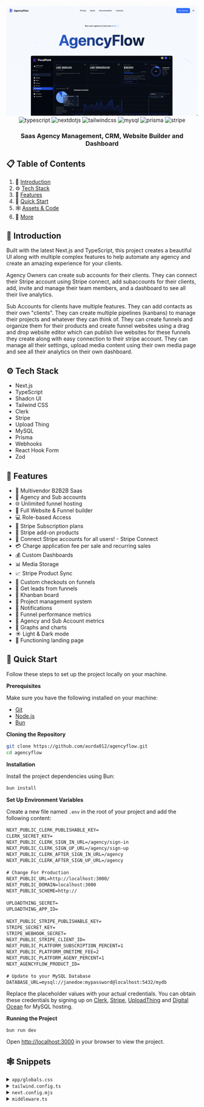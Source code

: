 <div align="center">
  <br />
    <img src="https://raw.githubusercontent.com/aurda012/agencyflow/main/public/github-banner.png" alt="Project Banner">  
  <br />

  <div>
    <img src="https://img.shields.io/badge/-TypeScript-black?style=for-the-badge&logoColor=white&logo=typescript&color=3178C6" alt="typescript" />
    <img src="https://img.shields.io/badge/-Next_JS-black?style=for-the-badge&logoColor=white&logo=nextdotjs&color=000000" alt="nextdotjs" />
    <img src="https://img.shields.io/badge/-Tailwind_CSS-black?style=for-the-badge&logoColor=white&logo=tailwindcss&color=06B6D4" alt="tailwindcss" />
    <img src="https://img.shields.io/badge/MySQL-00000F?style=for-the-badge&logo=mysql&logoColor=white" alt="mysql" />
    <img src="https://img.shields.io/badge/Prisma-3982CE?style=for-the-badge&logo=Prisma&logoColor=white" alt="prisma" />
    <img src="https://img.shields.io/badge/Stripe-626CD9?style=for-the-badge&logo=Stripe&logoColor=white" alt="stripe" />
  </div>

  <h3 align="center">Saas Agency Management, CRM, Website Builder and Dashboard</h3>
</div>

## 📋 <a name="table">Table of Contents</a>

1. 🤖 [Introduction](#introduction)
2. ⚙️ [Tech Stack](#tech-stack)
3. 🔋 [Features](#features)
4. 🤸 [Quick Start](#quick-start)
5. 🕸️ [Assets & Code](#snippets)
6. 🚀 [More](#more)

## <a name="introduction">🤖 Introduction</a>

Built with the latest Next.js and TypeScript, this project creates a beautiful UI along with multiple complex features to help automate any agency and create an amazing experience for your clients.

Agency Owners can create sub accounts for their clients. They can connect their Stripe account using Stripe connect, add subaccounts for their clients, add, invite and manage their team members, and a dashboard to see all their live analytics.

Sub Accounts for clients have multiple features. They can add contacts as their own "clients". They can create multiple pipelines (kanbans) to manage their projects and whatever they can think of. They can create funnels and organize them for their products and create funnel websites using a drag and drop website editor which can publish live websites for these funnels they create along with easy connection to their stripe account. They can manage all their settings, upload media content using their own media page and see all their analytics on their own dashboard.

## <a name="tech-stack">⚙️ Tech Stack</a>

- Next.js
- TypeScript
- Shadcn UI
- Tailwind CSS
- Clerk
- Stripe
- Upload Thing
- MySQL
- Prisma
- Webhooks
- React Hook Form
- Zod

## <a name="features">🔋 Features</a>

- 🤯 Multivendor B2B2B Saas
- 🏢 Agency and Sub accounts
- 🌐 Unlimited funnel hosting
- 🚀 Full Website & Funnel builder
- 💻 Role-based Access
- 🔄 Stripe Subscription plans
- 🛒 Stripe add-on products
- 🔐 Connect Stripe accounts for all users! - Stripe Connect
- 💳 Charge application fee per sale and recurring sales
- 💰 Custom Dashboards
- 📊 Media Storage
- 📈 Stripe Product Sync
- 📌 Custom checkouts on funnels
- 📢 Get leads from funnels
- 🎨 Khanban board
- 📂 Project management system
- 🔗 Notifications
- 📆 Funnel performance metrics
- 🧾 Agency and Sub Account metrics
- 🌙 Graphs and charts
- ☀️ Light & Dark mode
- 📄 Functioning landing page

## <a name="quick-start">🤸 Quick Start</a>

Follow these steps to set up the project locally on your machine.

**Prerequisites**

Make sure you have the following installed on your machine:

- [Git](https://git-scm.com/)
- [Node.js](https://nodejs.org/en)
- [Bun](https://bun.sh/)

**Cloning the Repository**

```bash
git clone https://github.com/aurda012/agencyflow.git
cd agencyflow
```

**Installation**

Install the project dependencies using Bun:

```bash
bun install
```

**Set Up Environment Variables**

Create a new file named `.env` in the root of your project and add the following content:

```env
NEXT_PUBLIC_CLERK_PUBLISHABLE_KEY=
CLERK_SECRET_KEY=
NEXT_PUBLIC_CLERK_SIGN_IN_URL=/agency/sign-in
NEXT_PUBLIC_CLERK_SIGN_UP_URL=/agency/sign-up
NEXT_PUBLIC_CLERK_AFTER_SIGN_IN_URL=/agency
NEXT_PUBLIC_CLERK_AFTER_SIGN_UP_URL=/agency

# Change For Production
NEXT_PUBLIC_URL=http://localhost:3000/
NEXT_PUBLIC_DOMAIN=localhost:3000
NEXT_PUBLIC_SCHEME=http://

UPLOADTHING_SECRET=
UPLOADTHING_APP_ID=

NEXT_PUBLIC_STRIPE_PUBLISHABLE_KEY=
STRIPE_SECRET_KEY=
STRIPE_WEBHOOK_SECRET=
NEXT_PUBLIC_STRIPE_CLIENT_ID=
NEXT_PUBLIC_PLATFORM_SUBSCRIPTION_PERCENT=1
NEXT_PUBLIC_PLATFORM_ONETIME_FEE=2
NEXT_PUBLIC_PLATFORM_AGENY_PERCENT=1
NEXT_AGENCYFLOW_PRODUCT_ID=

# Update to your MySQL Database
DATABASE_URL=mysql://janedoe:mypassword@localhost:5432/mydb
```

Replace the placeholder values with your actual credentials. You can obtain these credentials by signing up on [Clerk](https://clerk.com/), [Stripe](https://stripe.com/), [UploadThing](https://uploadthing.com/) and [Digital Ocean](https://www.digitalocean.com/products/managed-databases-mysql) for MySQL hosting.

**Running the Project**

```bash
bun run dev
```

Open [http://localhost:3000](http://localhost:3000) in your browser to view the project.

## <a name="snippets">🕸️ Snippets</a>

<details>
<summary><code>app/globals.css</code></summary>

```css
@tailwind base;
@tailwind components;
@tailwind utilities;

html,
body {
  height: 100vh;
}

*,
*::before,
*::after {
  box-sizing: border-box;
}

@layer base {
  :root {
    --background: 216 100% 98.04%;
    --foreground: 213.6 100% 4.9%;

    --primary: 214.12 100% 50%;
    --primary-foreground: 0 0% 100%;

    --card: 216 100% 98.04%;
    --card-foreground: 213.6 100% 4.9%;

    --popover: 0 0% 100%;
    --popover-foreground: 213.6 100% 4.9%;

    --secondary: 214.74 100% 92.55%;
    --secondary-foreground: 216 100% 0.98%;

    --muted: 213.6 100% 95.1%;
    --muted-foreground: 0 0% 40%;

    --accent: 213.6 100% 95.1%;
    --accent-foreground: 214.12 100% 50%;

    --destructive: 0 84.2% 60.2%;
    --destructive-foreground: 210 40% 98%;

    --border: 0 0% 90.2%;
    --input: 0 0% 90.2%;
    --ring: 214.12 100% 50%;

    --radius: 0.75rem;
  }

  .dark {
    --gradient: linear-gradient(to top left, #007adf, #00ecbc);

    --background: 220 65% 3.52%;
    --foreground: 220 10% 97.2%;

    --muted: 220 50% 13.2%;
    --muted-foreground: 220 10% 54.4%;

    --popover: 220 45% 5.72%;
    --popover-foreground: 220 10% 97.2%;

    --card: 220 45% 5.72%;
    --card-foreground: 220 10% 97.2%;

    --border: 240 3.7% 15.9%;
    --input: 220 50% 13.2%;

    --primary: 220 100% 44%;
    --primary-foreground: 220 10% 97.2%;

    --secondary: 220 50% 13.2%;
    --secondary-foreground: 220 10% 97.2%;

    --accent: 220 50% 13.2%;
    --accent-foreground: 220 10% 97.2%;

    --destructive: 0 84.2% 60.2%;
    --destructive-foreground: 210 40% 98%;

    --ring: 220 100% 44%;
  }
}

@layer base {
  * {
    @apply border-border;
  }
  body {
    @apply bg-background text-foreground;
  }
}

@layer utilities {
  .scrollbar-medium::-webkit-scrollbar {
    width: 6px;
  }
}

.dotPattern {
  background-image: radial-gradient(rgb(35, 40, 68) 1px, transparent 1px);
  background-size: 25px 25px;
}

.use-automation-zoom-in {
  animation: automation-zoom-in cubic-bezier(0.4, 0, 0.2, 1) 0.5s;
}

@keyframes automation-zoom-in {
  0% {
    opacity: 0;
    transform: scale(0.95);
  }

  100% {
    opacity: 1;
    transform: scale(1);
  }
}
```

</details>

<details>
<summary><code>tailwind.config.ts</code></summary>

```typescript
import { withUt } from "uploadthing/tw";
import colors from "tailwindcss/colors";

module.exports = withUt({
  darkMode: ["class"],
  content: [
    "./pages/**/*.{ts,tsx}",
    "./components/**/*.{ts,tsx}",
    "./app/**/*.{ts,tsx}",
    "./src/**/*.{ts,tsx}",
    "./node_modules/@tremor/**/*.{js,ts,jsx,tsx}", // Tremor module
  ],
  theme: {
    container: {
      center: true,
      padding: "2rem",
      screens: {
        "2xl": "1400px",
      },
    },
    extend: {
      colors: {
        tremor: {
          brand: {
            faint: colors.blue[50],
            muted: colors.blue[200],
            subtle: colors.blue[400],
            DEFAULT: colors.blue[500],
            emphasis: colors.blue[700],
            inverted: colors.white,
          },
          background: {
            muted: colors.gray[50],
            subtle: colors.gray[100],
            DEFAULT: colors.white,
            emphasis: colors.gray[700],
          },
          border: {
            DEFAULT: colors.gray[200],
          },
          ring: {
            DEFAULT: colors.gray[200],
          },
          content: {
            subtle: colors.gray[400],
            DEFAULT: colors.gray[500],
            emphasis: colors.gray[700],
            strong: colors.gray[900],
            inverted: colors.white,
          },
        },
        "dark-tremor": {
          brand: {
            faint: "#0B1229",
            muted: colors.blue[950],
            subtle: colors.blue[800],
            DEFAULT: colors.blue[500],
            emphasis: colors.blue[400],
            inverted: colors.blue[950],
          },
          fontFamily: {
            sans: "var(--font-dm-sans)",
            mono: "var(--font-dm-mono)",
          },
          background: {
            muted: "#131A2B",
            subtle: colors.gray[800],
            DEFAULT: colors.gray[900],
            emphasis: colors.gray[300],
          },
          border: {
            DEFAULT: colors.gray[700],
          },
          ring: {
            DEFAULT: colors.gray[800],
          },
          content: {
            subtle: colors.gray[600],
            DEFAULT: colors.gray[500],
            emphasis: colors.gray[200],
            strong: colors.gray[50],
            inverted: colors.gray[950],
          },
        },
        boxShadow: {
          // light
          "tremor-input": "0 1px 2px 0 rgb(0 0 0 / 0.05)",
          "tremor-card":
            "0 1px 3px 0 rgb(0 0 0 / 0.1), 0 1px 2px -1px rgb(0 0 0 / 0.1)",
          "tremor-dropdown":
            "0 4px 6px -1px rgb(0 0 0 / 0.1), 0 2px 4px -2px rgb(0 0 0 / 0.1)",
          // dark
          "dark-tremor-input": "0 1px 2px 0 rgb(0 0 0 / 0.05)",
          "dark-tremor-card":
            "0 1px 3px 0 rgb(0 0 0 / 0.1), 0 1px 2px -1px rgb(0 0 0 / 0.1)",
          "dark-tremor-dropdown":
            "0 4px 6px -1px rgb(0 0 0 / 0.1), 0 2px 4px -2px rgb(0 0 0 / 0.1)",
        },
        borderRadius: {
          "tremor-small": "0.375rem",
          "tremor-default": "0.5rem",
          "tremor-full": "9999px",
        },
        border: "hsl(var(--border))",
        input: "hsl(var(--input))",
        ring: "hsl(var(--ring))",
        background: "hsl(var(--background))",
        foreground: "hsl(var(--foreground))",
        primary: {
          DEFAULT: "hsl(var(--primary))",
          foreground: "hsl(var(--primary-foreground))",
        },
        secondary: {
          DEFAULT: "hsl(var(--secondary))",
          foreground: "hsl(var(--secondary-foreground))",
        },
        destructive: {
          DEFAULT: "hsl(var(--destructive))",
          foreground: "hsl(var(--destructive-foreground))",
        },
        muted: {
          DEFAULT: "hsl(var(--muted))",
          foreground: "hsl(var(--muted-foreground))",
        },
        accent: {
          DEFAULT: "hsl(var(--accent))",
          foreground: "hsl(var(--accent-foreground))",
        },
        popover: {
          DEFAULT: "hsl(var(--popover))",
          foreground: "hsl(var(--popover-foreground))",
        },
        card: {
          DEFAULT: "hsl(var(--card))",
          foreground: "hsl(var(--card-foreground))",
        },
      },
      borderRadius: {
        lg: "var(--radius)",
        md: "calc(var(--radius) - 2px)",
        sm: "calc(var(--radius) - 4px)",
      },
      keyframes: {
        scroll: {
          to: {
            transform: "translate(calc(-50% - 0.5rem))",
          },
        },
        "accordion-down": {
          from: { height: "0" },
          to: { height: "var(--radix-accordion-content-height)" },
        },
        "accordion-up": {
          from: { height: "var(--radix-accordion-content-height)" },
          to: { height: "0" },
        },
        "automation-zoom-in": {
          "0%": { transform: "translateY(-30px) scale(0.2)" },
          "100%": { transform: "transform: translateY(0px) scale(1)" },
        },
      },
      animation: {
        scroll:
          "scroll var(--animation-duration, 40s) var(--animation-direction, forwards) linear infinite",
        "accordion-down": "accordion-down 0.2s ease-out",
        "accordion-up": "accordion-up 0.2s ease-out",
        "automation-zoom-in": "automation-zoom-in 0.5s",
      },
    },
  },
  safelist: [
    {
      pattern:
        /^(bg-(?:slate|gray|zinc|neutral|stone|red|orange|amber|yellow|lime|green|emerald|teal|cyan|sky|blue|indigo|violet|purple|fuchsia|pink|rose)-(?:50|100|200|300|400|500|600|700|800|900|950))$/,
      variants: ["hover", "ui-selected"],
    },
    {
      pattern:
        /^(text-(?:slate|gray|zinc|neutral|stone|red|orange|amber|yellow|lime|green|emerald|teal|cyan|sky|blue|indigo|violet|purple|fuchsia|pink|rose)-(?:50|100|200|300|400|500|600|700|800|900|950))$/,
      variants: ["hover", "ui-selected"],
    },
    {
      pattern:
        /^(border-(?:slate|gray|zinc|neutral|stone|red|orange|amber|yellow|lime|green|emerald|teal|cyan|sky|blue|indigo|violet|purple|fuchsia|pink|rose)-(?:50|100|200|300|400|500|600|700|800|900|950))$/,
      variants: ["hover", "ui-selected"],
    },
    {
      pattern:
        /^(ring-(?:slate|gray|zinc|neutral|stone|red|orange|amber|yellow|lime|green|emerald|teal|cyan|sky|blue|indigo|violet|purple|fuchsia|pink|rose)-(?:50|100|200|300|400|500|600|700|800|900|950))$/,
    },
    {
      pattern:
        /^(stroke-(?:slate|gray|zinc|neutral|stone|red|orange|amber|yellow|lime|green|emerald|teal|cyan|sky|blue|indigo|violet|purple|fuchsia|pink|rose)-(?:50|100|200|300|400|500|600|700|800|900|950))$/,
    },
    {
      pattern:
        /^(fill-(?:slate|gray|zinc|neutral|stone|red|orange|amber|yellow|lime|green|emerald|teal|cyan|sky|blue|indigo|violet|purple|fuchsia|pink|rose)-(?:50|100|200|300|400|500|600|700|800|900|950))$/,
    },
  ],
  plugins: [
    require("tailwindcss-animate"),
    require("tailwind-scrollbar")({ nocompatible: true }),
  ],
});
```

</details>

<details>
<summary><code>next.config.mjs</code></summary>

```typescript
/** @type {import('next').NextConfig} */
const nextConfig = {
  images: {
    remotePatterns: [
      {
        protocol: "https",
        hostname: "uploadthing.com",
        port: "",
      },
      {
        protocol: "https",
        hostname: "utfs.io",
        port: "",
      },
      {
        protocol: "https",
        hostname: "img.clerk.com",
        port: "",
      },
      {
        protocol: "http",
        hostname: "subdomain",
        port: "",
      },
      {
        protocol: "https",
        hostname: "files.stripe.com",
        port: "",
      },
    ],
  },
};

export default nextConfig;
```

</details>

<details>
<summary><code>middleware.ts</code></summary>

```typescript
import { authMiddleware } from "@clerk/nextjs";
import { NextResponse } from "next/server";

// See https://clerk.com/docs/references/nextjs/auth-middleware
// for more information about configuring your Middleware
export default authMiddleware({
  // Allow signed out users to access the specified routes:
  publicRoutes: ["/site", "/api/uploadthing"],
  async beforeAuth(auth, req) {},
  async afterAuth(auth, req) {
    //rewrite for domains
    const url = req.nextUrl;
    const searchParams = url.searchParams.toString();
    let hostname = req.headers;

    const pathWithSearchParams = `${url.pathname}${
      searchParams.length > 0 ? `?${searchParams}` : ""
    }`;

    //if subdomain exists
    const customSubDomain = hostname
      .get("host")
      ?.split(`${process.env.NEXT_PUBLIC_DOMAIN}`)
      .filter(Boolean)[0];

    if (customSubDomain) {
      return NextResponse.rewrite(
        new URL(`/${customSubDomain}${pathWithSearchParams}`, req.url)
      );
    }

    if (url.pathname === "/sign-in" || url.pathname === "/sign-up") {
      return NextResponse.redirect(new URL(`/agency/sign-in`, req.url));
    }

    if (
      url.pathname === "/" ||
      (url.pathname === "/site" && url.host === process.env.NEXT_PUBLIC_DOMAIN)
    ) {
      return NextResponse.rewrite(new URL("/site", req.url));
    }

    if (
      url.pathname.startsWith("/agency") ||
      url.pathname.startsWith("/subaccount")
    ) {
      return NextResponse.rewrite(new URL(`${pathWithSearchParams}`, req.url));
    }
  },
});

export const config = {
  matcher: [
    // Exclude files with a "." followed by an extension, which are typically static files.
    // Exclude files in the _next directory, which are Next.js internals.
    "/((?!.+\\.[\\w]+$|_next).*)",
    // Re-include any files in the api or trpc folders that might have an extension
    "/(api|trpc)(.*)",
  ],
};
```

</details>
